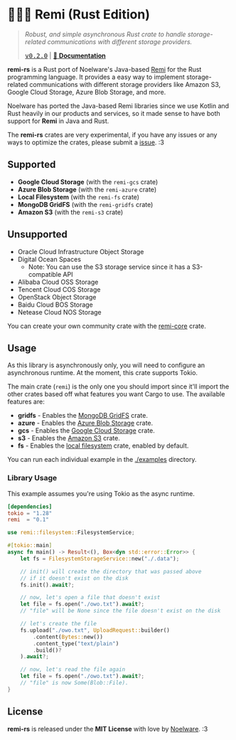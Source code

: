 # 🐻‍❄️🧶 Remi (Rust Edition)
> *Robust, and simple asynchronous Rust crate to handle storage-related communications with different storage providers.*
>
> <kbd><a href="https://github.com/Noelware/remi-rs/releases/0.2.0">v0.2.0</a></kbd> | [:scroll: **Documentation**](https://docs.rs/remi)

**remi-rs** is a Rust port of Noelware's Java-based [Remi](https://github.com/Noelware/remi) for the Rust programming language. It provides a easy way to implement storage-related communications with different storage providers like Amazon S3, Google Cloud Storage, Azure Blob Storage, and more.

Noelware has ported the Java-based Remi libraries since we use Kotlin and Rust heavily in our products and services, so it made sense to have both support for **Remi** in Java and Rust.

The **remi-rs** crates are very experimental, if you have any issues or any ways to optimize the crates, please submit a [issue](https://github.com/Noelware/remi-rs/issues/new). :3

## Supported
- **Google Cloud Storage** (with the `remi-gcs` crate)
- **Azure Blob Storage** (with the `remi-azure` crate)
- **Local Filesystem** (with the `remi-fs` crate)
- **MongoDB GridFS** (with the `remi-gridfs` crate)
- **Amazon S3** (with the `remi-s3` crate)

## Unsupported
- Oracle Cloud Infrastructure Object Storage
- Digital Ocean Spaces
  - Note: You can use the S3 storage service since it has a S3-compatible API
- Alibaba Cloud OSS Storage
- Tencent Cloud COS Storage
- OpenStack Object Storage
- Baidu Cloud BOS Storage
- Netease Cloud NOS Storage

You can create your own community crate with the [remi-core](https://docs.rs/remi-core) crate.

## Usage
As this library is asynchronously only, you will need to configure an asynchronous runtime. At the moment, this crate supports Tokio.

The main crate (`remi`) is the only one you should import since it'll import the other crates based off what features you want Cargo to use. The available features are:

- **gridfs** - Enables the [MongoDB GridFS](https://docs.rs/remi-gridfs) crate.
- **azure**  - Enables the [Azure Blob Storage](https://docs.rs/remi-azure) crate.
- **gcs**    - Enables the [Google Cloud Storage](https://docs.rs/remi-gcs) crate.
- **s3**     - Enables the [Amazon S3](https://docs.rs/remi-s3) crate.
- **fs**     - Enables the [local filesystem](https://docs.rs/remi-fs) crate, enabled by default.

You can run each individual example in the [./examples](./examples) directory.

### Library Usage
This example assumes you're using Tokio as the async runtime.

```toml
[dependencies]
tokio = "1.28"
remi  = "0.1"
```

```rust
use remi::filesystem::FilesystemService;

#[tokio::main]
async fn main() -> Result<(), Box<dyn std::error::Error>> {
    let fs = FilesystemStorageService::new("./.data");

    // init() will create the directory that was passed above
    // if it doesn't exist on the disk
    fs.init().await?;

    // now, let's open a file that doesn't exist
    let file = fs.open("./owo.txt").await?;
    // "file" will be None since the file doesn't exist on the disk

    // let's create the file
    fs.upload("./owo.txt", UploadRequest::builder()
        .content(Bytes::new())
        .content_type("text/plain")
        .build()?
    ).await?;

    // now, let's read the file again
    let file = fs.open("./owo.txt").await?;
    // "file" is now Some(Blob::File).
}
```

## License
**remi-rs** is released under the **MIT License** with love by [Noelware](https://noelware.org). :3
